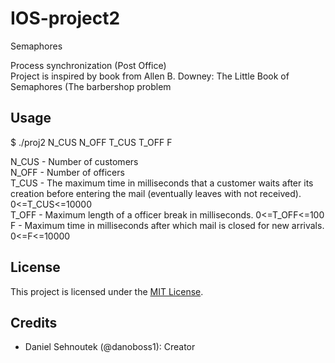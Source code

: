 # IOS-project2
Semaphores

Process synchronization (Post Office) <br>
Project is inspired by book from Allen B. Downey: The Little Book of Semaphores (The barbershop
problem

## Usage

$ ./proj2 N_CUS N_OFF T_CUS T_OFF F

N_CUS - Number of customers <br>
N_OFF - Number of officers <br>
T_CUS - The maximum time in milliseconds that a customer waits after its creation before entering the
mail (eventually leaves with not received). 0<=T_CUS<=10000 <br>
T_OFF - Maximum length of a officer break in milliseconds. 0<=T_OFF<=100 <br>
F - Maximum time in milliseconds after which mail is closed for new arrivals.
0<=F<=10000

## License

This project is licensed under the [MIT License](LICENSE).

## Credits

- Daniel Sehnoutek (@danoboss1): Creator
